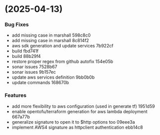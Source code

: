 #  (2025-04-13)


### Bug Fixes

* add missing case in marshall 598c8c0
* add missing case in marshall 8c814f2
* aws sdk generation and update services 7b922cf
* build fbd741f
* build 88b29f4
* restore proper regex from github autofix 154e05b
* sonar issues 7528b67
* sonar issues 9b157ec
* update aws services definition 9bb0b0b
* update commands 168670b


### Features

* add more flexibility to aws configuration (used in generate tf) 1951d59
* enable opentofu/terraform generation for aws lambda deployment 667a77b
* generalize signature to open it to $http options too 09eee3a
* implement AWS4 signature as httpclient authentication ebb14c8



